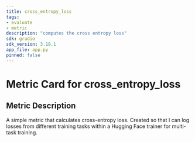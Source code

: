 ```yaml
---
title: cross_entropy_loss
tags:
- evaluate
- metric
description: "computes the cross entropy loss"
sdk: gradio
sdk_version: 3.19.1
app_file: app.py
pinned: false
---
```


# Metric Card for cross_entropy_loss


## Metric Description

A simple metric that calculates cross-entropy loss. Created so that I can log losses from different training tasks within a Hugging Face trainer for multi-task training.